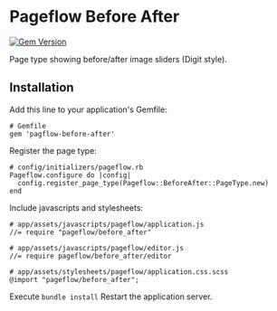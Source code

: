 # Pageflow Before After

[![Gem Version](https://badge.fury.io/rb/pageflow-before-after.svg)](http://badge.fury.io/rb/pageflow-before-after)

Page type showing before/after image sliders (Digit style).

## Installation

Add this line to your application's Gemfile:

    # Gemfile
    gem 'pagflow-before-after'

Register the page type:

    # config/initializers/pageflow.rb
    Pageflow.configure do |config|
      config.register_page_type(Pageflow::BeforeAfter::PageType.new)
    end

Include javascripts and stylesheets:

    # app/assets/javascripts/pageflow/application.js
    //= require "pageflow/before_after"

    # app/assets/javascripts/pageflow/editor.js
    //= require pageflow/before_after/editor

    # app/assets/stylesheets/pageflow/application.css.scss
    @import "pageflow/before_after";

Execute `bundle install`
Restart the application server.
